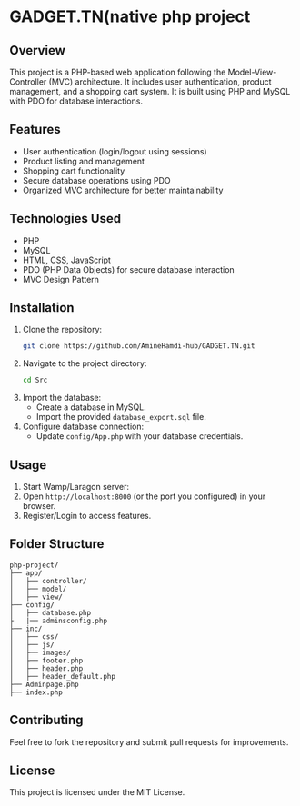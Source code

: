 # GADGET.TN(native php project

## Overview
This project is a PHP-based web application following the Model-View-Controller (MVC) architecture. It includes user authentication, product management, and a shopping cart system. It is built using PHP and MySQL with PDO for database interactions.

## Features
- User authentication (login/logout using sessions)
- Product listing and management
- Shopping cart functionality
- Secure database operations using PDO
- Organized MVC architecture for better maintainability

## Technologies Used
- PHP
- MySQL
- HTML, CSS, JavaScript
- PDO (PHP Data Objects) for secure database interaction
- MVC Design Pattern

## Installation
1. Clone the repository:
   ```sh
   git clone https://github.com/AmineHamdi-hub/GADGET.TN.git
   ```
2. Navigate to the project directory:
   ```sh
   cd Src
   ```
3. Import the database:
   - Create a database in MySQL.
   - Import the provided `database_export.sql` file.
4. Configure database connection:
   - Update `config/App.php` with your database credentials.

## Usage
1. Start Wamp/Laragon server:
2. Open `http://localhost:8000` (or the port you configured) in your browser. 
3. Register/Login to access features.

## Folder Structure
```
php-project/
├── app/
│   ├── controller/
│   ├── model/
│   ├── view/
├── config/
│   ├── database.php
├   |── adminsconfig.php
├── inc/ 
│   ├── css/
│   ├── js/
│   ├── images/
│   ├── footer.php
│   ├── header.php
│   ├── header_default.php
├── Adminpage.php
├── index.php
```

## Contributing
Feel free to fork the repository and submit pull requests for improvements.

## License
This project is licensed under the MIT License.

